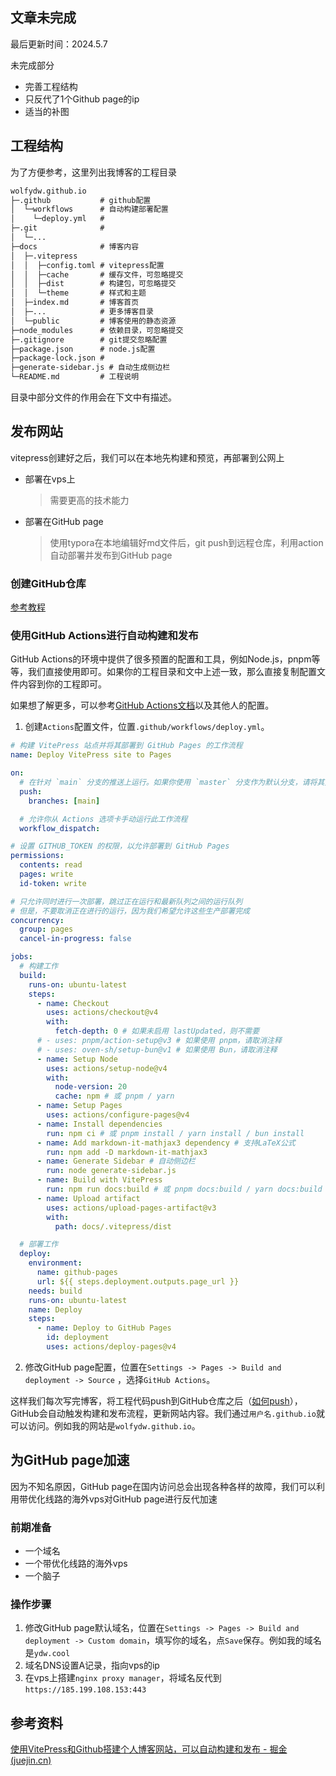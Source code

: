 ## 文章未完成

最后更新时间：2024.5.7

未完成部分

- 完善工程结构
- 只反代了1个Github page的ip
- 适当的补图

## 工程结构

为了方便参考，这里列出我博客的工程目录

```txt
wolfydw.github.io
├─.github           # github配置
│  └─workflows      # 自动构建部署配置
│    └─deploy.yml   # 
├─.git              # 
│  └─...
├─docs              # 博客内容
│  ├─.vitepress    
│  │  ├─config.toml # vitepress配置
│  │  ├─cache       # 缓存文件，可忽略提交
│  │  ├─dist        # 构建包，可忽略提交
│  │  └─theme       # 样式和主题
│  ├─index.md       # 博客首页
│  ├─...            # 更多博客目录
│  └─public         # 博客使用的静态资源
├─node_modules      # 依赖目录，可忽略提交
├─.gitignore        # git提交忽略配置
├─package.json      # node.js配置
├─package-lock.json	#
├─generate-sidebar.js # 自动生成侧边栏
└─README.md         # 工程说明
```

目录中部分文件的作用会在下文中有描述。



## 发布网站

vitepress创建好之后，我们可以在本地先构建和预览，再部署到公网上

- 部署在vps上

  > 需要更高的技术能力

- 部署在GitHub page

  > 使用typora在本地编辑好md文件后，git push到远程仓库，利用action自动部署并发布到GitHub page

### 创建GitHub仓库

[参考教程](/使用git管理.html)

### 使用GitHub Actions进行自动构建和发布

GitHub Actions的环境中提供了很多预置的配置和工具，例如Node.js，pnpm等等，我们直接使用即可。如果你的工程目录和文中上述一致，那么直接复制配置文件内容到你的工程即可。

如果想了解更多，可以参考[GitHub Actions文档](https://link.juejin.cn?target=https%3A%2F%2Fdocs.github.com%2Fzh%2Factions)以及其他人的配置。

1. 创建`Actions`配置文件，位置`.github/workflows/deploy.yml`。

```yml
# 构建 VitePress 站点并将其部署到 GitHub Pages 的工作流程
name: Deploy VitePress site to Pages

on:
  # 在针对 `main` 分支的推送上运行。如果你使用 `master` 分支作为默认分支，请将其更改为 `master`
  push:
    branches: [main]

  # 允许你从 Actions 选项卡手动运行此工作流程
  workflow_dispatch:

# 设置 GITHUB_TOKEN 的权限，以允许部署到 GitHub Pages
permissions:
  contents: read
  pages: write
  id-token: write

# 只允许同时进行一次部署，跳过正在运行和最新队列之间的运行队列
# 但是，不要取消正在进行的运行，因为我们希望允许这些生产部署完成
concurrency:
  group: pages
  cancel-in-progress: false

jobs:
  # 构建工作
  build:
    runs-on: ubuntu-latest
    steps:
      - name: Checkout
        uses: actions/checkout@v4
        with:
          fetch-depth: 0 # 如果未启用 lastUpdated，则不需要
      # - uses: pnpm/action-setup@v3 # 如果使用 pnpm，请取消注释
      # - uses: oven-sh/setup-bun@v1 # 如果使用 Bun，请取消注释
      - name: Setup Node
        uses: actions/setup-node@v4
        with:
          node-version: 20
          cache: npm # 或 pnpm / yarn
      - name: Setup Pages
        uses: actions/configure-pages@v4
      - name: Install dependencies
        run: npm ci # 或 pnpm install / yarn install / bun install
      - name: Add markdown-it-mathjax3 dependency # 支持LaTeX公式
        run: npm add -D markdown-it-mathjax3
      - name: Generate Sidebar # 自动侧边栏
        run: node generate-sidebar.js
      - name: Build with VitePress
        run: npm run docs:build # 或 pnpm docs:build / yarn docs:build / bun run docs:build
      - name: Upload artifact
        uses: actions/upload-pages-artifact@v3
        with:
          path: docs/.vitepress/dist

  # 部署工作
  deploy:
    environment:
      name: github-pages
      url: ${{ steps.deployment.outputs.page_url }}
    needs: build
    runs-on: ubuntu-latest
    name: Deploy
    steps:
      - name: Deploy to GitHub Pages
        id: deployment
        uses: actions/deploy-pages@v4
```

2. 修改GitHub page配置，位置在`Settings -> Pages -> Build and deployment -> Source` ，选择`GitHub Actions`。

   

这样我们每次写完博客，将工程代码push到GitHub仓库之后（[如何push](/使用git管理.html#拉取远程仓库并修改)），GitHub会自动触发构建和发布流程，更新网站内容。我们通过`用户名.github.io`就可以访问。例如我的网站是`wolfydw.github.io`。

## 为GitHub page加速

因为不知名原因，GitHub page在国内访问总会出现各种各样的故障，我们可以利用带优化线路的海外vps对GitHub page进行反代加速

### 前期准备

- 一个域名
- 一个带优化线路的海外vps
- 一个脑子

### 操作步骤

1. 修改GitHub page默认域名，位置在`Settings -> Pages -> Build and deployment -> Custom domain`，填写你的域名，点`Save`保存。例如我的域名是`ydw.cool`
2. 域名DNS设置A记录，指向vps的ip
3. 在vps上搭建`nginx proxy manager`，将域名反代到`https://185.199.108.153:443`



## 参考资料

[使用VitePress和Github搭建个人博客网站，可以自动构建和发布 - 掘金 (juejin.cn)](https://juejin.cn/post/7235513984555384892)
